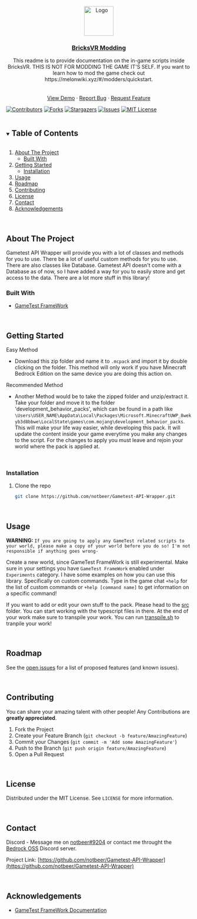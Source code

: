 <!--
This README.md template was NOT orginally created by me(notbeer)! This is a fork of:
https://github.com/othneildrew/Best-README-Template
-->


<!-- PROJECT LOGO -->
<br />
<p align="center">
<a href="https://github.com/notbeer/Gametest-API-Wrapper">
    <img src="https://camo.githubusercontent.com/2cfb14ae080080e092ff1e37841ba04f7ee1ae6ac19be3503f995bf2e90c9479/68747470733a2f2f736372756d6f72672d776562736974652d70726f642e73332e616d617a6f6e6177732e636f6d2f64727570616c2f696e6c696e652d696d616765732f323031382d30392f556e6465727374616e64696e67253230616e642532304170706c79696e67253230536372756d2e706e67" alt="Logo" width="80" height="80">
  </a>
  <h3 align="center"><u>BricksVR Modding</u></h3>

  <p align="center">
    This readme is to provide documentation on the in-game scripts inside BricksVR. THIS IS NOT FOR MODDING THE GAME IT'S SELF. If you want to learn how to mod the game check out https://melonwiki.xyz/#/modders/quickstart.
    <br />
    <br />
    <br />
    <a href="https://github.com/notbeer/Gametest-API-Wrapper">View Demo</a>
    ·
    <a href="https://github.com/notbeer/Gametest-API-Wrapper/issues">Report Bug</a>
    ·
    <a href="https://github.com/notbeer/Gametest-API-Wrapper/issues">Request Feature</a>
  </p>
</p>

  [![Contributors][contributors-shield]][contributors-url]
  [![Forks][forks-shield]][forks-url]
  [![Stargazers][stars-shield]][stars-url]
  [![Issues][issues-shield]][issues-url]
  [![MIT License][license-shield]][license-url]

<!-- TABLE OF CONTENTS -->
<details open="open">
  <summary><h2 style="display: inline-block">Table of Contents</h2></summary>
  <ol>
    <li>
      <a href="#about-the-project">About The Project</a>
      <ul>
        <li><a href="#built-with">Built With</a></li>
      </ul>
    </li>
    <li>
      <a href="#getting-started">Getting Started</a>
      <ul>
        <li><a href="#installation">Installation</a></li>
      </ul>
    </li>
    <li><a href="#usage">Usage</a></li>
    <li><a href="#roadmap">Roadmap</a></li>
    <li><a href="#contributing">Contributing</a></li>
    <li><a href="#license">License</a></li>
    <li><a href="#contact">Contact</a></li>
    <li><a href="#acknowledgements">Acknowledgements</a></li>
  </ol>
</details>



<!-- ABOUT THE PROJECT -->
<br />

## About The Project

  Gametest API Wrapper will provide you with a lot of classes and methods for you to use. There be a lot of useful custom methods for you to use. There are also classes like Database. Gametest API doesn't come with a Database as of now, so I have added a way for you to easily store and get access to the data. There are a lot more stuff in this library!


### Built With

* [GameTest FrameWork](https://docs.microsoft.com/en-us/minecraft/creator/scriptapi/mojang-minecraft/mojang-minecraft)



<!-- GETTING STARTED -->
<br />

## Getting Started

Easy Method
* Download this zip folder and name it to `.mcpack` and import it by double clicking on the folder. This method will only work if you have Minecraft Bedrock Edition on the same device you are doing this action on.

Recommended Method
* Another Method would be to take the zipped folder and unzip/extract it. Take your folder and move it to the folder 'development_behavior_packs', which can be found in a path like `\Users\USER_NAME\AppData\Local\Packages\Microsoft.MinecraftUWP_8wekyb3d8bbwe\LocalState\games\com.mojang\development_behavior_packs`. This will make your life way easier, while developing this pack. It will update the content inside your game everytime you make any changes to the script. For the changes to apply you must leave and rejoin your world where the pack is applied at.

<br />

### Installation

1. Clone the repo
   ```sh
   git clone https://github.com/notbeer/Gametest-API-Wrapper.git
   ```
<br />

## Usage
<strong>WARNING: </strong>`If you are going to apply any GameTest related scripts to your world, please make a copy of your world before you do so! I'm not responsible if anything goes wrong-`


Create a new world, since GameTest FrameWork is still experimental. Make sure in your settings you have `GameTest FrameWork` enabled under `Experiments` category.
I have some examples on how you can use this library. Specifically on custom commands. Type in the game chat `+help` for the list of custom commands or `+help [command name]` to get information on a specific command!

If you want to add or edit your own stuff to the pack. Please head to the [src](https://github.com/notbeer/Gametest-API-Wrapper/tree/main/src) folder. You can start working with the typescript files in there. At the end of your work make sure to transpile your work. You can run [transpile.sh](https://github.com/notbeer/Gametest-API-Wrapper/blob/main/transpile.sh) to tranpile your work!

<!-- ROADMAP -->
<br />

## Roadmap

See the [open issues](https://github.com/notbeer/Gametest-API-Wrapper/issues) for a list of proposed features (and known issues).



<!-- CONTRIBUTING -->
<br />

## Contributing

You can share your amazing talent with other people! Any Contributions are **greatly appreciated**. 

1. Fork the Project
2. Create your Feature Branch (`git checkout -b feature/AmazingFeature`)
3. Commit your Changes (`git commit -m 'Add some AmazingFeature'`)
4. Push to the Branch (`git push origin feature/AmazingFeature`)
5. Open a Pull Request



<!-- LICENSE -->
<br />

## License

Distributed under the MIT License. See `LICENSE` for more information.



<!-- CONTACT -->
<br />

## Contact

Discord - Message me on [notbeer#9204](https://discordapp.com/users/606353040336748584/) or contact me throught the [Bedrock OSS](https://discord.gg/y4cnaJ9E9C) Discord server.

Project Link: [https://github.com/notbeer/Gametest-API-Wrapper](https://github.com/notbeer/Gametest-API-Wrapper)

<br />

## Acknowledgements

* [GameTest FrameWork Documentation](https://docs.microsoft.com/en-us/minecraft/creator/scriptapi/mojang-minecraft/mojang-minecraft)


[contributors-shield]: https://img.shields.io/github/contributors/notbeer/MCBE-GameTest-FrameWork.svg?style=for-the-badge
[contributors-url]: https://github.com/notbeer/Gametest-API-Wrapper/graphs/contributors
[forks-shield]: https://img.shields.io/github/forks/notbeer/MCBE-GameTest-FrameWork.svg?style=for-the-badge
[forks-url]: https://github.com/notbeer/Gametest-API-Wrapper/network/members
[stars-shield]: https://img.shields.io/github/stars/notbeer/MCBE-GameTest-FrameWork.svg?style=for-the-badge
[stars-url]: https://github.com/notbeer/Gametest-API-Wrapper/stargazers
[issues-shield]: https://img.shields.io/github/issues/notbeer/MCBE-GameTest-FrameWork.svg?style=for-the-badge
[issues-url]: https://github.com/notbeer/Gametest-API-Wrapper/issues
[license-shield]: https://img.shields.io/github/license/notbeer/MCBE-GameTest-FrameWork.svg?style=for-the-badge
[license-url]: https://github.com/notbeer/Gametest-API-Wrapper/blob/main/LICENSE.txt
